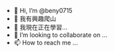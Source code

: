 - 👋 Hi, I’m @beny0715
- 👀 我有興趣爬山
- 🌱 我現在正在學習...
- 💞️ I’m looking to collaborate on ...
- 📫 How to reach me ...

<!---
beny0715/beny0715 is a ✨ special ✨ repository because its `README.md` (this file) appears on your GitHub profile.
You can click the Preview link to take a look at your changes.
--->
